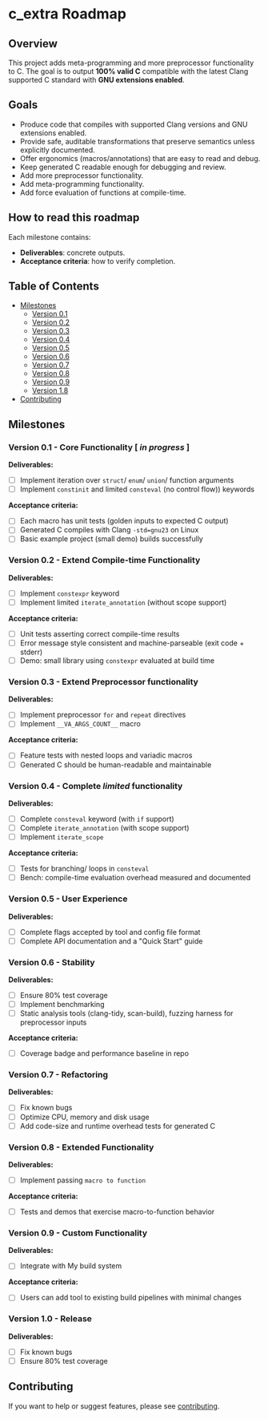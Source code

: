 <!-- :toc: macro -->
<!-- :toc-title: -->
<!-- :toclevels: 99 -->

# c_extra Roadmap <!-- omit from toc -->

## Overview <!-- omit from toc -->

This project adds meta-programming and more preprocessor functionality to C.
The goal is to output **100% valid C** compatible with the latest Clang supported C standard with **GNU extensions enabled**.

## Goals <!-- omit from toc -->

- Produce code that compiles with supported Clang versions and GNU extensions enabled.
- Provide safe, auditable transformations that preserve semantics unless explicitly documented.
- Offer ergonomics (macros/annotations) that are easy to read and debug.
- Keep generated C readable enough for debugging and review.
- Add more preprocessor functionality.
- Add meta-programming functionality.
- Add force evaluation of functions at compile-time.

## How to read this roadmap

Each milestone contains:

- **Deliverables**: concrete outputs.
- **Acceptance criteria**: how to verify completion.

## Table of Contents <!-- omit from toc -->

* [Milestones](#milestones)
    * [Version 0.1](#version-01-core-functionality-in-progress)
    * [Version 0.2](#version-02-extend-compile-time-functionality)
    * [Version 0.3](#version-03-extend-preprocessor-functionality)
    * [Version 0.4](#version-04-complete-limited-functionality)
    * [Version 0.5](#version-05-user-experience)
    * [Version 0.6](#version-06-stability)
    * [Version 0.7](#version-07-refactoring)
    * [Version 0.8](#version-08-extended-functionality)
    * [Version 0.9](#version-09-custom-functionality)
    * [Version 1.8](#version-10-release)
* [Contributing](#contributing)

## Milestones

### Version 0.1 - Core Functionality \[ _in progress_ ]

**Deliverables:**

- [ ] Implement iteration over `struct`/ `enum`/ `union`/ function arguments
- [ ] Implement `constinit` and limited `consteval` (no control flow)) keywords

**Acceptance criteria:**

- [ ] Each macro has unit tests (golden inputs to expected C output)
- [ ] Generated C compiles with Clang `-std=gnu23` on Linux
- [ ] Basic example project (small demo) builds successfully

### Version 0.2 - Extend Compile-time Functionality

**Deliverables:**

- [ ] Implement `constexpr` keyword
- [ ] Implement limited `iterate_annotation` (without scope support)

**Acceptance criteria:**

- [ ] Unit tests asserting correct compile-time results
- [ ] Error message style consistent and machine-parseable (exit code + stderr)
- [ ] Demo: small library using `constexpr` evaluated at build time

### Version 0.3 - Extend Preprocessor functionality

**Deliverables:**

- [ ] Implement preprocessor `for` and `repeat` directives
- [ ] Implement `__VA_ARGS_COUNT__` macro

**Acceptance criteria:**

- [ ] Feature tests with nested loops and variadic macros
- [ ] Generated C should be human-readable and maintainable

### Version 0.4 - Complete *limited* functionality

**Deliverables:**

- [ ] Complete `consteval` keyword (with `if` support)
- [ ] Complete `iterate_annotation` (with scope support)
- [ ] Implement `iterate_scope`

**Acceptance criteria:**

- [ ] Tests for branching/ loops in `consteval`
- [ ] Bench: compile-time evaluation overhead measured and documented

### Version 0.5 - User Experience

**Deliverables:**

- [ ] Complete flags accepted by tool and config file format
- [ ] Complete API documentation and a "Quick Start" guide

### Version 0.6 - Stability

**Deliverables:**

- [ ] Ensure 80% test coverage
- [ ] Implement benchmarking
- [ ] Static analysis tools (clang-tidy, scan-build), fuzzing harness for preprocessor inputs

**Acceptance criteria:**

- [ ] Coverage badge and performance baseline in repo

### Version 0.7 - Refactoring

**Deliverables:**

- [ ] Fix known bugs
- [ ] Optimize CPU, memory and disk usage
- [ ] Add code-size and runtime overhead tests for generated C

### Version 0.8 - Extended Functionality

**Deliverables:**

- [ ] Implement passing `macro to function`

**Acceptance criteria:**

- [ ] Tests and demos that exercise macro-to-function behavior

### Version 0.9 - Custom Functionality

**Deliverables:**

- [ ] Integrate with My build system

**Acceptance criteria:**

- [ ] Users can add tool to existing build pipelines with minimal changes

### Version 1.0 - Release

**Deliverables:**

- [ ] Fix known bugs
- [ ] Ensure 80% test coverage

## Contributing

<!-- TODO: Add contributing -->
If you want to help or suggest features, please see [contributing](CONTRIBUTING).
